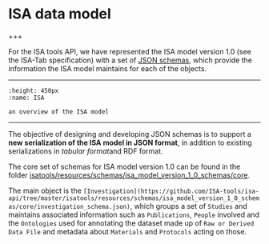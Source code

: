 # ISA data model

+++

For the ISA tools API, we have represented the ISA model version 1.0
(see the ISA-Tab specification) with a set of [JSON
schemas](http://json-schema.org/), which provide the information the ISA
model maintains for each of the objects.

***

```{figure} ../_static/images/isa-model.png
:height: 450px
:name: ISA

an overview of the ISA model
```

***

The objective of designing and developing JSON schemas is to support a
**new serialization of the ISA model in JSON format**, in addition to
existing serializations in *tabular format*and RDF format.

The core set of schemas for ISA model version 1.0 can be found in the
folder
[isatools/resources/schemas/isa\_model\_version\_1\_0\_schemas/core](https://github.com/ISA-tools/isa-api/tree/master/isatools/resources/schemas/isa_model_version_1_0_schemas/core).

The main object is the
`[Investigation](https://github.com/ISA-tools/isa-api/tree/master/isatools/resources/schemas/isa_model_version_1_0_schemas/core/investigation_schema.json)`,
which groups a set of `Studies` and maintains associated information such
as `Publications`, `People` involved and the `Ontologies` used for annotating
the dataset made up of `Raw or Derived Data File` and metadata about `Materials` and `Protocols` acting on those.	
